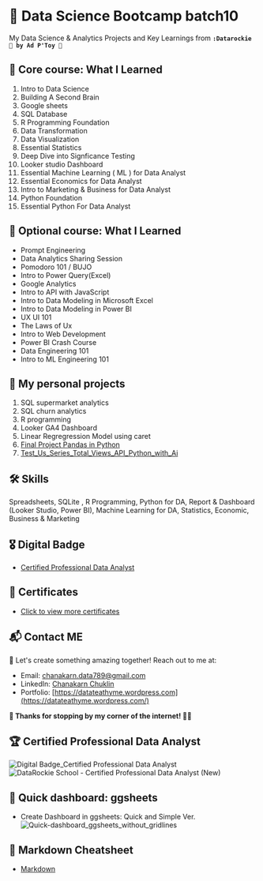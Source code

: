 # 🎄 Data Science Bootcamp batch10 
My Data Science & Analytics Projects and Key Learnings from **`:Datarockie 🐣 by Ad P'Toy 🌻`**

## 🥇 Core course: What I Learned 

1. Intro to Data Science
2. Building A Second Brain
3. Google sheets
4. SQL Database
5. R Programming Foundation
6. Data Transformation
7. Data Visualization
8. Essential Statistics
9. Deep Dive into Signficance Testing
10. Looker studio Dashboard
11. Essential Machine Learning ( ML ) for Data Analyst
12. Essential Economics for Data Analyst
13. Intro to Marketing & Business for Data Analyst
14. Python Foundation
15. Essential Python For Data Analyst

## 🥪 Optional course:  What I Learned
- Prompt Engineering
- Data Analytics Sharing Session
- Pomodoro 101 / BUJO 
- Intro to Power Query(Excel)
- Google Analytics
- Intro to API with JavaScript
- Intro to Data Modeling in Microsoft Excel
- Intro to Data Modeling in Power BI
- UX UI 101
- The Laws of Ux
- Intro to Web Development
- Power BI Crash Course
- Data Engineering 101
- Intro to ML Engineering 101


## 📂 My personal projects

1. SQL supermarket analytics
2. SQL churn analytics
3. R programming
4. Looker GA4 Dashboard
5. Linear Regregression Model using caret
6. [Final Project Pandas in Python](https://colab.research.google.com/drive/1W7e8bC3hnOGiUCI1ExISdOwjkKMFFkkb?usp=sharing)
7. [Test_Us_Series_Total_Views_API_Python_with_Ai](https://github.com/datateathyme/Data-science-bootcamp-batch10/blob/main/Python-for-DA/Us_Series_Total_Views_API_Python.md)
## 🛠 Skills
Spreadsheets, SQLite , R Programming, Python for DA, Report & Dashboard (Looker Studio, Power BI), Machine Learning for DA, Statistics, Economic, Business & Marketing

## 🎖 Digital Badge
- [Certified Professional Data Analyst](https://api.badgr.io/public/assertions/zVGZaGrSQXiWZQasDTgkFQ?identity__email=chanakarn.data789%40gmail.com)

## 📜 Certificates
- [Click to view more certificates](https://github.com/BowlaSunsun/Certificate)

## 📬 Contact ME

🍫 Let's create something amazing together! Reach out to me at:

- Email: chanakarn.data789@gmail.com
- LinkedIn: [Chanakarn Chuklin](https://www.linkedin.com/in/chanakarn-chuklin/)
- Portfolio: [https://datateathyme.wordpress.com](https://datateathyme.wordpress.com/)

**💖 Thanks for stopping by my corner of the internet! 💫✨**

## 🏆 Certified Professional Data Analyst
![Digital Badge_Certified Professional Data Analyst](https://github.com/user-attachments/assets/223b4586-dfa3-4afd-acb7-d955711d5c62)
![DataRockie School - Certified Professional Data Analyst (New)](https://github.com/user-attachments/assets/be71c2a9-a821-497d-a830-7e7ec16e8665)

## 🎨 Quick dashboard: ggsheets
  - Create Dashboard in ggsheets: Quick and Simple Ver.
  ![Quick-dashboard_ggsheets_without_gridlines](https://github.com/user-attachments/assets/5ebf6092-5c54-41d5-b0b2-35c3ff66303f)

## 💎 Markdown Cheatsheet
- [Markdown](https://dev.classmethod.jp/articles/how-to-use-markdown-simply/#1.%2520%25E0%25B8%2595%25E0%25B8%25B1%25E0%25B8%25A7%25E0%25B8%25AB%25E0%25B8%2599%25E0%25B8%25B2%2520(Bold)) 
